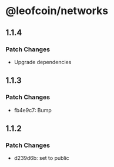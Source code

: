# @leofcoin/networks

## 1.1.4

### Patch Changes

- Upgrade dependencies

## 1.1.3

### Patch Changes

- fb4e9c7: Bump

## 1.1.2

### Patch Changes

- d239d6b: set to public
